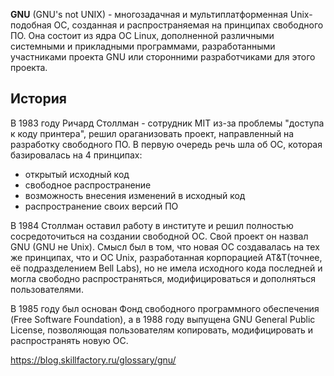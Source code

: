 **GNU** (GNU's not UNIX) - многозадачная и мультиплатформенная Unix-подобная ОС, созданная и распространяемая на принципах свободного ПО. Она состоит из ядра ОС Linux, дополненной различными системными и прикладными программами, разработанными участниками проекта GNU или сторонними разработчиками для этого проекта.

## История

 В 1983 году Ричард Столлман - сотрудник MIT из-за проблемы "доступа к коду принтера", решил ораганизовать проект, направленный на разработку свободного ПО. В первую очередь речь шла об ОС, которая базировалась на 4 принципах:
 * открытый исходный код
 * свободное распространение
 * возможность внесения изменений в исходный код
 * распространение своих версий ПО
 
В 1984 Столлман оставил работу в институте и решил полностью сосредоточиться на создании свободной ОС. Свой проект он назвал GNU (GNU не Unix). Смысл был в том, что новая ОС создавалась на тех же принципах, что и ОС Unix, разработанная корпорацией AT&T(точнее, её подразделением Bell Labs), но не имела исходного кода последней и могла свободно распространяться, модифицироваться и дополняться пользователями.

В 1985 году был основан Фонд свободного программного обеспечения (Free Software Foundation), а в 1988 году выпущена GNU General Public License, позволяющая пользователям копировать, модифицировать и распространять новую ОС.

https://blog.skillfactory.ru/glossary/gnu/